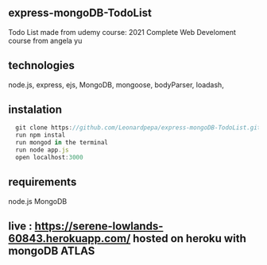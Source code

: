 ## express-mongoDB-TodoList
Todo List made from udemy course: 2021 Complete Web Develoment course from angela yu

## technologies

node.js,
express,
ejs,
MongoDB, 
mongoose, 
bodyParser, 
loadash, 

## instalation
```node.js
  git clone https://github.com/Leonardpepa/express-mongoDB-TodoList.git
  run npm instal
  run mongod in the terminal
  run node app.js
  open localhost:3000
  ```
## requirements
  node.js
  MongoDB


## live : https://serene-lowlands-60843.herokuapp.com/ hosted on heroku with mongoDB ATLAS
